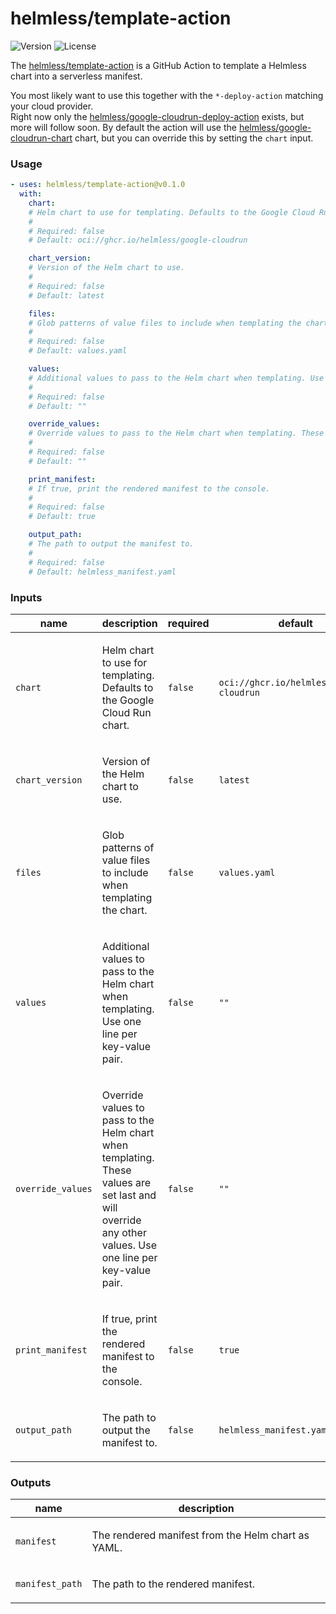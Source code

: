 # helmless/template-action

![Version](https://img.shields.io/github/v/release/helmless/template-action)
![License](https://img.shields.io/github/license/helmless/template-action)

The [helmless/template-action](https://github.com/helmless/template-action) is a GitHub Action to template a Helmless chart into a serverless manifest.

You most likely want to use this together with the `*-deploy-action` matching your cloud provider.  
Right now only the [helmless/google-cloudrun-deploy-action](https://github.com/helmless/google-cloudrun-deploy-action) exists, but more will follow soon.
By default the action will use the [helmless/google-cloudrun-chart](https://github.com/helmless/google-cloudrun-chart) chart, but you can override this by setting the `chart` input.

<!-- x-release-please-start-version -->
<!-- action-docs-usage action="action.yaml" project="helmless/template-action" version="v0.1.0" -->
### Usage

```yaml
- uses: helmless/template-action@v0.1.0
  with:
    chart:
    # Helm chart to use for templating. Defaults to the Google Cloud Run chart.
    #
    # Required: false
    # Default: oci://ghcr.io/helmless/google-cloudrun

    chart_version:
    # Version of the Helm chart to use.
    #
    # Required: false
    # Default: latest

    files:
    # Glob patterns of value files to include when templating the chart.
    #
    # Required: false
    # Default: values.yaml

    values:
    # Additional values to pass to the Helm chart when templating. Use one line per key-value pair.
    #
    # Required: false
    # Default: ""

    override_values:
    # Override values to pass to the Helm chart when templating. These values are set last and will override any other values. Use one line per key-value pair.
    #
    # Required: false
    # Default: ""

    print_manifest:
    # If true, print the rendered manifest to the console.
    #
    # Required: false
    # Default: true

    output_path:
    # The path to output the manifest to.
    #
    # Required: false
    # Default: helmless_manifest.yaml
```
<!-- action-docs-usage action="action.yaml" project="helmless/template-action" version="v0.1.0" -->
<!-- x-release-please-end -->

<!-- action-docs-inputs source="action.yaml" -->
### Inputs

| name | description | required | default |
| --- | --- | --- | --- |
| `chart` | <p>Helm chart to use for templating. Defaults to the Google Cloud Run chart.</p> | `false` | `oci://ghcr.io/helmless/google-cloudrun` |
| `chart_version` | <p>Version of the Helm chart to use.</p> | `false` | `latest` |
| `files` | <p>Glob patterns of value files to include when templating the chart.</p> | `false` | `values.yaml` |
| `values` | <p>Additional values to pass to the Helm chart when templating. Use one line per key-value pair.</p> | `false` | `""` |
| `override_values` | <p>Override values to pass to the Helm chart when templating. These values are set last and will override any other values. Use one line per key-value pair.</p> | `false` | `""` |
| `print_manifest` | <p>If true, print the rendered manifest to the console.</p> | `false` | `true` |
| `output_path` | <p>The path to output the manifest to.</p> | `false` | `helmless_manifest.yaml` |
<!-- action-docs-inputs source="action.yaml" -->

<!-- action-docs-outputs source="action.yaml" -->
### Outputs

| name | description |
| --- | --- |
| `manifest` | <p>The rendered manifest from the Helm chart as YAML.</p> |
| `manifest_path` | <p>The path to the rendered manifest.</p> |
<!-- action-docs-outputs source="action.yaml" -->
